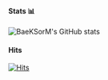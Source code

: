 #### Stats 📊
![BaeKSorM's GitHub stats](https://github-readme-stats.vercel.app/api?username=BaeKSorM&show_icons=true&theme=ocean_dark)<Br>
#### Hits
[![Hits](https://hits.seeyoufarm.com/api/count/incr/badge.svg?url=https%3A%2F%2Fgithub.com%2Fgjbae1212%2Fhit-counter)](https://hits.seeyoufarm.com)                    
